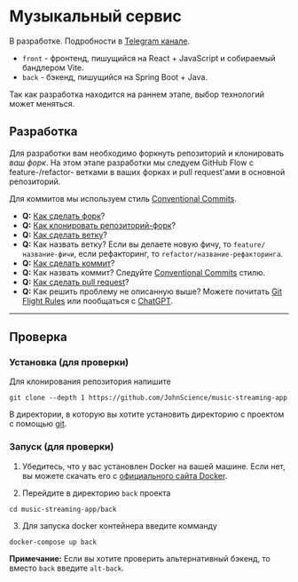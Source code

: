 # Музыкальный сервис

В разработке. Подробности в [Telegram канале](https://t.me/projectmusicapp).

* `front` - фронтенд, пишущийся на React + JavaScript и собираемый бандлером Vite.
* `back` - бэкенд, пишущийся на Spring Boot + Java.

Так как разработка находится на раннем этапе, выбор технологий может меняться.

## Разработка

Для разработки вам необходимо форкнуть репозиторий и клонировать *ваш форк*. На этом этапе разработки мы следуем GitHub Flow с feature-/refactor- ветками в ваших форках и pull request'ами в основной репозиторий.

Для коммитов мы используем стиль [Conventional Commits](https://www.conventionalcommits.org/ru/v1.0.0/).

* **Q:** [Как сделать форк](https://vk.com/@257913611-kak-forknut-repozitorii-i-sdelat-pul-rekvest)?
* **Q:** [Как клонировать репозиторий-форк](https://docs.github.com/ru/repositories/creating-and-managing-repositories/cloning-a-repository)?
* **Q:** [Как сделать ветку](https://githowto.com/ru/creating_a_branch)?
* **Q:** Как назвать ветку? Если вы делаете новую фичу, то `feature/название-фичи`, если рефакторинг, то `refactor/название-рефакторинга`.
* **Q:** [Как сделать коммит](https://struchkov.dev/blog/ru/git-how-to-commit/)?
* **Q:** Как назвать коммит? Следуйте [Conventional Commits](https://www.conventionalcommits.org/ru/v1.0.0/) стилю.
* **Q:** [Как сделать pull request](https://rustycrate.ru/%D1%80%D1%83%D0%BA%D0%BE%D0%B2%D0%BE%D0%B4%D1%81%D1%82%D0%B2%D0%B0/2016/03/07/contributing.html)?
* **Q:** Как решить проблему не описанную выше? Можете почитать [Git Flight Rules](https://github.com/k88hudson/git-flight-rules) или пообщаться с [ChatGPT](https://chat.openai.com/).

---

## Проверка

### Установка (для проверки)

Для клонирования репозитория напишите

```console
git clone --depth 1 https://github.com/JohnScience/music-streaming-app
```

В директории, в которую вы хотите установить директорию с проектом с помощью [git](https://git-scm.com/downloads).

### Запуск (для проверки)

1. Убедитесь, что у вас установлен Docker на вашей машине. Если нет, вы можете скачать его с [официального сайта Docker](https://www.docker.com/products/docker-desktop).

2. Перейдите в директорию `back` проекта

```console
cd music-streaming-app/back
```

3. Для запуска docker контейнера введите комманду

```console
docker-compose up back
```

**Примечание:** Если вы хотите проверить альтернативный бэкенд, то вместо `back` введите `alt-back`.
